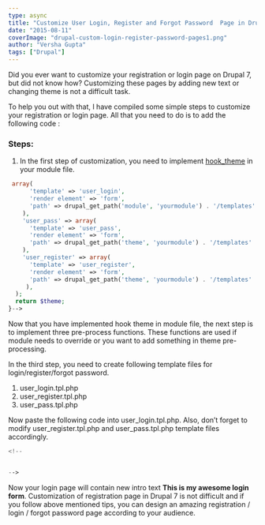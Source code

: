 ```yaml
---
type: async
title: "Customize User Login, Register and Forgot Password  Page in Drupal 7"
date: "2015-08-11"
coverImage: "drupal-custom-login-register-password-pages1.png"
author: "Versha Gupta"
tags: ["Drupal"]
---
```


Did you ever want to customize your registration or login page on Drupal 7, but did not know how? Customizing these pages by adding new text or changing theme is not a difficult task.

To help you out with that, I have compiled some simple steps to customize your registration or login page. All that you need to do is to add the following code :

### Steps:

1. In the first step of customization, you need to implement [hook_theme](https://api.drupal.org/api/drupal/modules!system!system.api.php/function/hook_theme/7.x) in your module file.

```php
 array(
      'template' => 'user_login',
      'render element' => 'form',
      'path' => drupal_get_path('module', 'yourmodule') . '/templates'
    ),
    'user_pass' => array(
      'template' => 'user_pass',
      'render element' => 'form',
      'path' => drupal_get_path('theme', 'yourmodule') . '/templates'
    ),
    'user_register' => array(
      'template' => 'user_register',
      'render element' => 'form',
      'path' => drupal_get_path('theme', 'yourmodule') . '/templates'
     ),
  );
  return $theme;
}-->
```

Now that you have implemented hook theme in module file, the next step is to implement three pre-process functions. These functions are used if module needs to override or you want to add something in theme pre-processing.

In the third step, you need to create following template files for login/register/forgot password.

1. user_login.tpl.php
2. user_register.tpl.php
3. user_pass.tpl.php

Now paste the following code into user_login.tpl.php. Also, don’t forget to modify user_register.tpl.php and user_pass.tpl.php template files accordingly.

```php
<!--


-->
```

Now your login page will contain new intro text **This is my awesome login form**. Customization of registration page in Drupal 7 is not difficult and if you follow above mentioned tips, you can design an amazing registration / login / forgot password page according to your audience.
